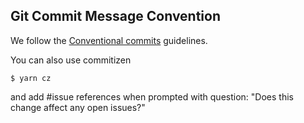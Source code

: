 ## Git Commit Message Convention

We follow the [Conventional commits](https://www.conventionalcommits.org/en/v1.0.0/) guidelines.

You can also use commitizen 
```
$ yarn cz
```
and add #issue references when prompted with question: "Does this change affect any open issues?"
